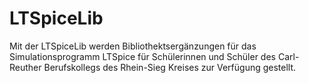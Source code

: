 # LTSpiceLib

Mit der LTSpiceLib werden Bibliothektsergänzungen für das Simulationsprogramm LTSpice für Schülerinnen und Schüler des Carl-Reuther Berufskollegs des Rhein-Sieg Kreises zur Verfügung gestellt.

